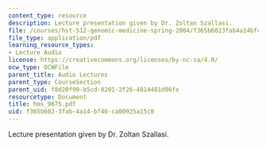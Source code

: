 ```yaml
---
content_type: resource
description: Lecture presentation given by Dr. Zoltan Szallasi.
file: /courses/hst-512-genomic-medicine-spring-2004/f365b6023fab4a14bf46ca00925a15c0_hms_9675.pdf
file_type: application/pdf
learning_resource_types:
- Lecture Audio
license: https://creativecommons.org/licenses/by-nc-sa/4.0/
ocw_type: OCWFile
parent_title: Audio Lectures
parent_type: CourseSection
parent_uid: f8d20f99-b5cd-8201-2f26-4814481d96fe
resourcetype: Document
title: hms_9675.pdf
uid: f365b602-3fab-4a14-bf46-ca00925a15c0
---
```

Lecture presentation given by Dr. Zoltan Szallasi.